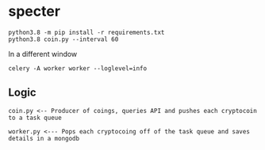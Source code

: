 # specter

```
python3.8 -m pip install -r requirements.txt
python3.8 coin.py --interval 60
```
In a different window

```
celery -A worker worker --loglevel=info
```


## Logic

```
coin.py <-- Producer of coings, queries API and pushes each cryptocoin to a task queue

worker.py <--- Pops each cryptocoing off of the task queue and saves details in a mongodb
```

